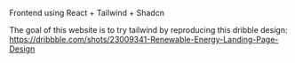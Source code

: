 Frontend using React + Tailwind + Shadcn

The goal of this website is to try tailwind by reproducing this dribble design:
https://dribbble.com/shots/23009341-Renewable-Energy-Landing-Page-Design
